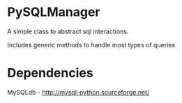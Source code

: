 PySQLManager
============
A simple class to abstract sql interactions.    

Includes generic methods to handle most types of queries

Dependencies
============

MySQLdb - http://mysql-python.sourceforge.net/
